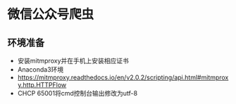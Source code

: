 # 微信公众号爬虫
## 环境准备
- 安装mitmproxy并在手机上安装相应证书
- Anaconda3环境
- https://mitmproxy.readthedocs.io/en/v2.0.2/scripting/api.html#mitmproxy.http.HTTPFlow
- CHCP 65001将cmd控制台输出修改为utf-8
